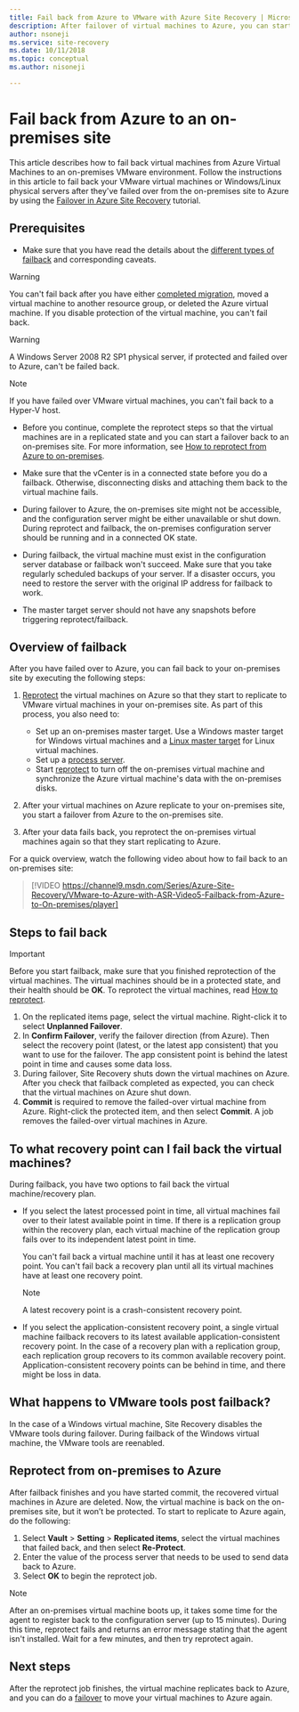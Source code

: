 ```yaml
---
title: Fail back from Azure to VMware with Azure Site Recovery | Microsoft Docs
description: After failover of virtual machines to Azure, you can start a failback to bring virtual machines back to on-premises. Learn the steps for how to fail back.
author: nsoneji
ms.service: site-recovery
ms.date: 10/11/2018
ms.topic: conceptual
ms.author: nisoneji

---
```

# Fail back from Azure to an on-premises site

This article describes how to fail back virtual machines from Azure Virtual Machines to an on-premises VMware environment. Follow the instructions in this article to fail back your VMware virtual machines or Windows/Linux physical servers after they've failed over from the on-premises site to Azure by using the [Failover in Azure Site Recovery](site-recovery-failover.md) tutorial.

## Prerequisites
- Make sure that you have read the details about the [different types of failback](concepts-types-of-failback.md) and corresponding caveats.

> [!WARNING]
> You can't fail back after you have either [completed migration](migrate-overview.md#what-do-we-mean-by-migration), moved a virtual machine to another resource group, or deleted the Azure virtual machine. If you disable protection of the virtual machine, you can't fail back.

> [!WARNING]
> A Windows Server 2008 R2 SP1 physical server, if protected and failed over to Azure, can't be failed back.

> [!NOTE]
> If you have failed over VMware virtual machines, you can't fail back to a Hyper-V host.


- Before you continue, complete the reprotect steps so that the virtual machines are in a replicated state and you can start a failover back to an on-premises site. For more information, see [How to reprotect from Azure to on-premises](vmware-azure-reprotect.md).

- Make sure that the vCenter is in a connected state before you do a failback. Otherwise, disconnecting disks and attaching them back to the virtual machine fails.

- During failover to Azure, the on-premises site might not be accessible, and the configuration server might be either unavailable or shut down. During reprotect and failback, the on-premises configuration server should be running and in a connected OK state. 

- During failback, the virtual machine must exist in the configuration server database or failback won't succeed. Make sure that you take regularly scheduled backups of your server. If a disaster occurs, you need to restore the server with the original IP address for failback to work.

- The master target server should not have any snapshots before triggering reprotect/failback.

## Overview of failback
After you have failed over to Azure, you can fail back to your on-premises site by executing the following steps:

1. [Reprotect](vmware-azure-reprotect.md) the virtual machines on Azure so that they start to replicate to VMware virtual machines in your on-premises site. As part of this process, you also need to:

	* Set up an on-premises master target. Use a Windows master target for Windows virtual machines and a [Linux master target](vmware-azure-install-linux-master-target.md) for Linux virtual machines.
	* Set up a [process server](vmware-azure-set-up-process-server-azure.md).
	* Start [reprotect](vmware-azure-reprotect.md) to turn off the on-premises virtual machine and synchronize the Azure virtual machine's data with the on-premises disks.

2. After your virtual machines on Azure replicate to your on-premises site, you start a failover from Azure to the on-premises site.

3. After your data fails back, you reprotect the on-premises virtual machines again so that they start replicating to Azure.

For a quick overview, watch the following video about how to fail back to an on-premises site:
> [!VIDEO https://channel9.msdn.com/Series/Azure-Site-Recovery/VMware-to-Azure-with-ASR-Video5-Failback-from-Azure-to-On-premises/player]


## Steps to fail back

> [!IMPORTANT]
> Before you start failback, make sure that you finished reprotection of the virtual machines. The virtual machines should be in a protected state, and their health should be **OK**. To reprotect the virtual machines, read [How to reprotect](vmware-azure-reprotect.md).

1. On the replicated items page, select the virtual machine. Right-click it to select **Unplanned Failover**.
2. In **Confirm Failover**, verify the failover direction (from Azure). Then select the recovery point (latest, or the latest app consistent) that you want to use for the failover. The app consistent point is behind the latest point in time and causes some data loss.
3. During failover, Site Recovery shuts down the virtual machines on Azure. After you check that failback completed as expected, you can check that the virtual machines on Azure shut down.
4. **Commit** is required to remove the failed-over virtual machine from Azure. Right-click the protected item, and then select **Commit**. A job removes the failed-over virtual machines in Azure.


## To what recovery point can I fail back the virtual machines?

During failback, you have two options to fail back the virtual machine/recovery plan.

- If you select the latest processed point in time, all virtual machines fail over to their latest available point in time. If there is a replication group within the recovery plan, each virtual machine of the replication group fails over to its independent latest point in time.

  You can't fail back a virtual machine until it has at least one recovery point. You can't fail back a recovery plan until all its virtual machines have at least one recovery point.

  > [!NOTE]
  > A latest recovery point is a crash-consistent recovery point.

- If you select the application-consistent recovery point, a single virtual machine failback recovers to its latest available application-consistent recovery point. In the case of a recovery plan with a replication group, each replication group recovers to its common available recovery point.
Application-consistent recovery points can be behind in time, and there might be loss in data.

## What happens to VMware tools post failback?

In the case of a Windows virtual machine, Site Recovery disables the VMware tools during failover. During failback of the Windows virtual machine, the VMware tools are reenabled. 


## Reprotect from on-premises to Azure
After failback finishes and you have started commit, the recovered virtual machines in Azure are deleted. Now, the virtual machine is back on the on-premises site, but it won’t be protected. To start to replicate to Azure again, do the following:

1. Select **Vault** > **Setting** > **Replicated items**, select the virtual machines that failed back, and then select **Re-Protect**.
2. Enter the value of the process server that needs to be used to send data back to Azure.
3. Select **OK** to begin the reprotect job.

> [!NOTE]
> After an on-premises virtual machine boots up, it takes some time for the agent to register back to the configuration server (up to 15 minutes). During this time, reprotect fails and returns an error message stating that the agent isn't installed. Wait for a few minutes, and then try reprotect again.

## Next steps

After the reprotect job finishes, the virtual machine replicates back to Azure, and you can do a [failover](site-recovery-failover.md) to move your virtual machines to Azure again.



